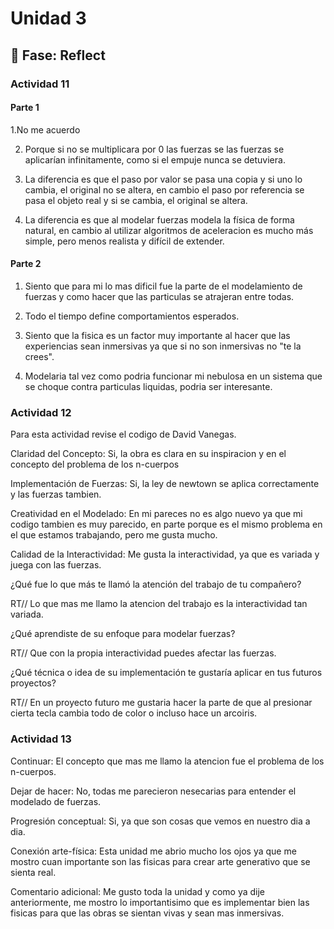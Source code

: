 # Unidad 3


## 🤔 Fase: Reflect

### Actividad 11

#### Parte 1

1.No me acuerdo

2. Porque si no se multiplicara por 0 las fuerzas se las fuerzas se aplicarían infinitamente, como si el empuje nunca se detuviera.
   
3. La diferencia es que el paso por valor se pasa una copia y si uno lo cambia, el original no se altera, en cambio el paso por referencia se pasa el objeto real y si se cambia, el original se altera.

4. La diferencia es que al modelar fuerzas modela la física de forma natural, en cambio al utilizar algoritmos de aceleracion es mucho más simple, pero menos realista y difícil de extender.

#### Parte 2

1. Siento que para mi lo mas dificil fue la parte de el modelamiento de fuerzas y como hacer que las particulas se atrajeran entre todas.

2. Todo el tiempo define comportamientos esperados.

3. Siento que la fisica es un factor muy importante al hacer que las experiencias sean inmersivas ya que si no son inmersivas no "te la crees".

4. Modelaria tal vez como podria funcionar mi nebulosa en un sistema que se choque contra particulas liquidas, podria ser interesante.


### Actividad 12

Para esta actividad revise el codigo de David Vanegas.

Claridad del Concepto: Si, la obra es clara en su inspiracion y en el concepto del problema de los n-cuerpos

Implementación de Fuerzas: Si, la ley de newtown se aplica correctamente y las fuerzas tambien.

Creatividad en el Modelado: En mi pareces no es algo nuevo ya que mi codigo tambien es muy parecido, en parte porque es el mismo problema en el que estamos trabajando, pero me gusta mucho.

Calidad de la Interactividad: Me gusta la interactividad, ya que es variada y juega con las fuerzas.


¿Qué fue lo que más te llamó la atención del trabajo de tu compañero?

RT// Lo que mas me llamo la atencion del trabajo es la interactividad tan variada.

¿Qué aprendiste de su enfoque para modelar fuerzas?

RT// Que con la propia interactividad puedes afectar las fuerzas.

¿Qué técnica o idea de su implementación te gustaría aplicar en tus futuros proyectos?

RT// En un proyecto futuro me gustaria hacer la parte de que al presionar cierta tecla cambia todo de color o incluso hace un arcoiris.

### Actividad 13

Continuar: El concepto que mas me llamo la atencion fue el problema de los n-cuerpos.

Dejar de hacer: No, todas me parecieron nesecarias para entender el modelado de fuerzas.

Progresión conceptual: Si, ya que son cosas que vemos en nuestro dia a dia.

Conexión arte-física: Esta unidad me abrio mucho los ojos ya que me mostro cuan importante son las fisicas para crear arte generativo que se sienta real.

Comentario adicional: Me gusto toda la unidad y como ya dije anteriormente, me mostro lo importantisimo que es implementar bien las fisicas para que las obras se sientan vivas y sean mas inmersivas.
